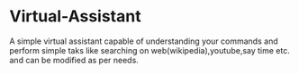 # Virtual-Assistant
A simple virtual assistant capable of understanding your commands and perform simple taks like searching on web(wikipedia),youtube,say time etc. and can be modified as per needs.
